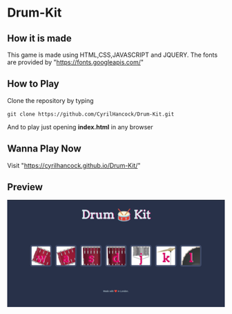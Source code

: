 # Drum-Kit
## How it is made
  This game is made using HTML,CSS,JAVASCRIPT and JQUERY.
 The fonts are provided by "https://fonts.googleapis.com/"
## How to Play
Clone the repository by typing
```
git clone https://github.com/CyrilHancock/Drum-Kit.git
```
And to play just opening **index.html** in any browser
## Wanna Play Now
Visit "https://cyrilhancock.github.io/Drum-Kit/"

## Preview
![This is an image](/images/DrumPreview.png)
